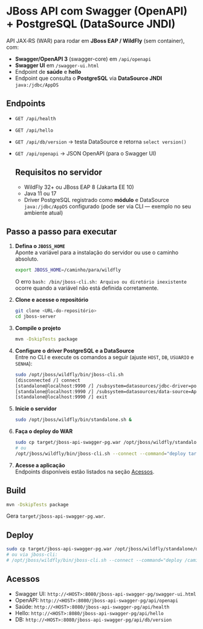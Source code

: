 # JBoss API com Swagger (OpenAPI) + PostgreSQL (DataSource JNDI)

API JAX‑RS (WAR) para rodar em **JBoss EAP / WildFly** (sem container), com:
- **Swagger/OpenAPI 3** (swagger-core) em `/api/openapi`
- **Swagger UI** em `/swagger-ui.html`
- Endpoint de **saúde** e **hello**
- Endpoint que consulta o **PostgreSQL** via **DataSource JNDI** `java:/jdbc/AppDS`

## Endpoints
- `GET /api/health`
- `GET /api/hello`
- `GET /api/db/version` → testa DataSource e retorna `select version()`
- `GET /api/openapi` → JSON OpenAPI (para o Swagger UI)

  ## Requisitos no servidor
  - WildFly 32+ ou JBoss EAP 8 (Jakarta EE 10)
  - Java 11 ou 17
  - Driver PostgreSQL registrado como **módulo** e DataSource `java:/jdbc/AppDS` configurado
  (pode ser via CLI — exemplo no seu ambiente atual)

## Passo a passo para executar

1. **Defina o `JBOSS_HOME`**  
   Aponte a variável para a instalação do servidor ou use o caminho absoluto.
   ```bash
   export JBOSS_HOME=/caminho/para/wildfly
   ```
   O erro `bash: /bin/jboss-cli.sh: Arquivo ou diretório inexistente` ocorre quando a
   variável não está definida corretamente.

2. **Clone e acesse o repositório**  
   ```bash
   git clone <URL-do-repositório>
   cd jboss-server
   ```

3. **Compile o projeto**  
   ```bash
   mvn -DskipTests package
   ```

4. **Configure o driver PostgreSQL e a DataSource**  
   Entre no CLI e execute os comandos a seguir (ajuste `HOST`, `DB`, `USUARIO` e `SENHA`):
   ```bash
   sudo /opt/jboss/wildfly/bin/jboss-cli.sh
   [disconnected /] connect
   [standalone@localhost:9990 /] /subsystem=datasources/jdbc-driver=postgresql:add(driver-name=postgresql,driver-module-name=org.postgresql,driver-class-name=org.postgresql.Driver)
   [standalone@localhost:9990 /] /subsystem=datasources/data-source=AppDS:add(jndi-name=java:/jdbc/AppDS,driver-name=postgresql,connection-url=jdbc:postgresql://HOST/DB,user-name=USUARIO,password=SENHA)
   [standalone@localhost:9990 /] exit
   ```

5. **Inicie o servidor**  
   ```bash
   sudo /opt/jboss/wildfly/bin/standalone.sh &
   ```

6. **Faça o deploy do WAR**  
   ```bash
   sudo cp target/jboss-api-swagger-pg.war /opt/jboss/wildfly/standalone/deployments/
   # ou
   /opt/jboss/wildfly/bin/jboss-cli.sh --connect --command="deploy target/jboss-api-swagger-pg.war --force"
   ```

7. **Acesse a aplicação**  
   Endpoints disponíveis estão listados na seção [Acessos](#acessos).

## Build
```bash
mvn -DskipTests package
```
Gera `target/jboss-api-swagger-pg.war`.

## Deploy
```bash
sudo cp target/jboss-api-swagger-pg.war /opt/jboss/wildfly/standalone/deployments/
# ou via jboss-cli:
# /opt/jboss/wildfly/bin/jboss-cli.sh --connect --command="deploy /caminho/jboss-api-swagger-pg.war --force"
```

## Acessos
- Swagger UI: `http://<HOST>:8080/jboss-api-swagger-pg/swagger-ui.html`
- OpenAPI:    `http://<HOST>:8080/jboss-api-swagger-pg/api/openapi`
- Saúde:      `http://<HOST>:8080/jboss-api-swagger-pg/api/health`
- Hello:      `http://<HOST>:8080/jboss-api-swagger-pg/api/hello`
- DB:         `http://<HOST>:8080/jboss-api-swagger-pg/api/db/version`
